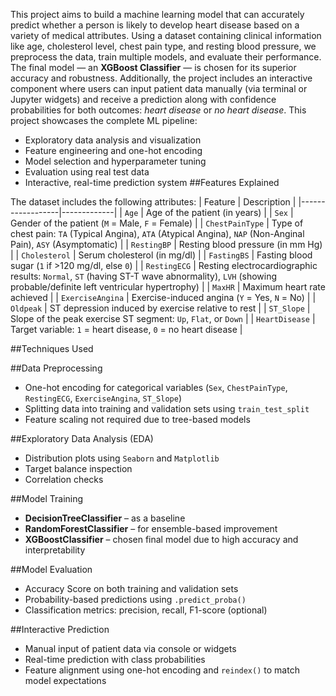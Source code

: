 This project aims to build a machine learning model that can accurately predict whether a person is likely to develop heart disease based on a variety of medical attributes. Using a dataset containing clinical information 
like age, cholesterol level, chest pain type, and resting blood pressure, we preprocess the data, train multiple models, and evaluate their performance.
The final model — an **XGBoost Classifier** — is chosen for its superior accuracy and robustness. Additionally, the project includes an interactive component where users can input patient data manually (via terminal or Jupyter
widgets) and receive a prediction along with confidence probabilities for both outcomes: *heart disease* or *no heart disease*.
This project showcases the complete ML pipeline:
- Exploratory data analysis and visualization
- Feature engineering and one-hot encoding
- Model selection and hyperparameter tuning
- Evaluation using real test data
- Interactive, real-time prediction system
##Features Explained

The dataset includes the following attributes:
| Feature           | Description |
|------------------|-------------|
| `Age`            | Age of the patient (in years) |
| `Sex`            | Gender of the patient (`M` = Male, `F` = Female) |
| `ChestPainType`  | Type of chest pain: `TA` (Typical Angina), `ATA` (Atypical Angina), `NAP` (Non-Anginal Pain), `ASY` (Asymptomatic) |
| `RestingBP`      | Resting blood pressure (in mm Hg) |
| `Cholesterol`    | Serum cholesterol (in mg/dl) |
| `FastingBS`      | Fasting blood sugar (`1` if >120 mg/dl, else `0`) |
| `RestingECG`     | Resting electrocardiographic results: `Normal`, `ST` (having ST-T wave abnormality), `LVH` (showing probable/definite left ventricular hypertrophy) |
| `MaxHR`          | Maximum heart rate achieved |
| `ExerciseAngina` | Exercise-induced angina (`Y` = Yes, `N` = No) |
| `Oldpeak`        | ST depression induced by exercise relative to rest |
| `ST_Slope`       | Slope of the peak exercise ST segment: `Up`, `Flat`, or `Down` |
| `HeartDisease`   | Target variable: `1` = heart disease, `0` = no heart disease |

##Techniques Used

##Data Preprocessing
- One-hot encoding for categorical variables (`Sex`, `ChestPainType`, `RestingECG`, `ExerciseAngina`, `ST_Slope`)
- Splitting data into training and validation sets using `train_test_split`
- Feature scaling not required due to tree-based models

##Exploratory Data Analysis (EDA)
- Distribution plots using `Seaborn` and `Matplotlib`
- Target balance inspection
- Correlation checks

##Model Training
- **DecisionTreeClassifier** – as a baseline
- **RandomForestClassifier** – for ensemble-based improvement
- **XGBoostClassifier** – chosen final model due to high accuracy and interpretability

##Model Evaluation
- Accuracy Score on both training and validation sets
- Probability-based predictions using `.predict_proba()`
- Classification metrics: precision, recall, F1-score (optional)

##Interactive Prediction
- Manual input of patient data via console or widgets
- Real-time prediction with class probabilities
- Feature alignment using one-hot encoding and `reindex()` to match model expectations
